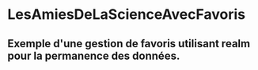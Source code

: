 # LesAmiesDeLaScienceAvecFavoris

## Exemple d'une gestion de favoris utilisant realm pour la permanence des données. ##
